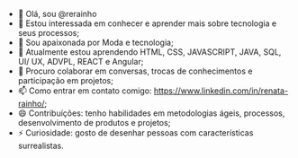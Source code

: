 - 👋 Olá, sou @rerainho
- 👀 Estou interessada em conhecer e aprender mais sobre tecnologia e seus processos;
- 💖 Sou apaixonada por Moda e tecnologia;
- 🌱 Atualmente estou aprendendo HTML, CSS, JAVASCRIPT, JAVA, SQL, UI/ UX, ADVPL, REACT e Angular;
- 💞️ Procuro colaborar em conversas, trocas de conhecimentos e participação em projetos;
- 📫 Como entrar em contato comigo: https://www.linkedin.com/in/renata-rainho/;
- 😄 Contribuíções: tenho habilidades em metodologias ágeis, processos, desenvolvimento de produtos e projetos;
- ⚡ Curiosidade: gosto de desenhar pessoas com características surrealistas. 
